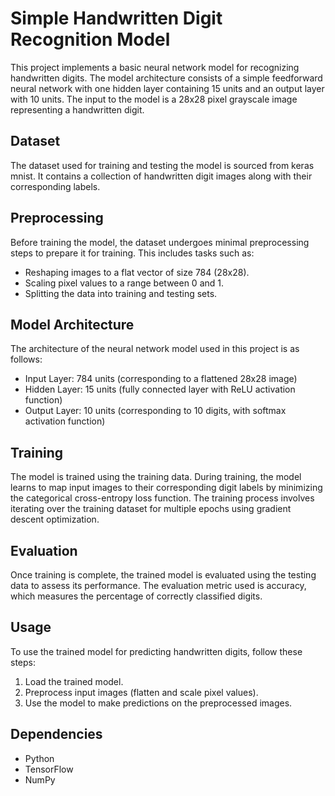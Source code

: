 # Simple Handwritten Digit Recognition Model

This project implements a basic neural network model for recognizing handwritten digits. The model architecture consists of a simple feedforward neural network with one hidden layer containing 15 units and an output layer with 10 units. The input to the model is a 28x28 pixel grayscale image representing a handwritten digit.

## Dataset

The dataset used for training and testing the model is sourced from keras mnist. It contains a collection of handwritten digit images along with their corresponding labels.

## Preprocessing

Before training the model, the dataset undergoes minimal preprocessing steps to prepare it for training. This includes tasks such as:

- Reshaping images to a flat vector of size 784 (28x28).
- Scaling pixel values to a range between 0 and 1.
- Splitting the data into training and testing sets.

## Model Architecture

The architecture of the neural network model used in this project is as follows:

- Input Layer: 784 units (corresponding to a flattened 28x28 image)
- Hidden Layer: 15 units (fully connected layer with ReLU activation function)
- Output Layer: 10 units (corresponding to 10 digits, with softmax activation function)

## Training

The model is trained using the training data. During training, the model learns to map input images to their corresponding digit labels by minimizing the categorical cross-entropy loss function. The training process involves iterating over the training dataset for multiple epochs using gradient descent optimization.

## Evaluation

Once training is complete, the trained model is evaluated using the testing data to assess its performance. The evaluation metric used is accuracy, which measures the percentage of correctly classified digits.

## Usage

To use the trained model for predicting handwritten digits, follow these steps:

1. Load the trained model.
2. Preprocess input images (flatten and scale pixel values).
3. Use the model to make predictions on the preprocessed images.

## Dependencies

- Python 
- TensorFlow 
- NumPy 


